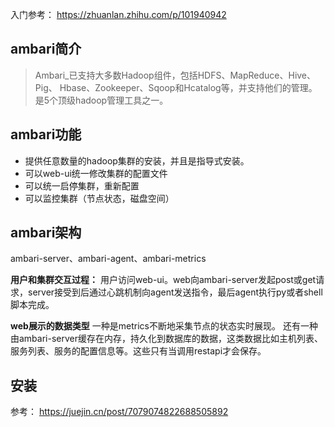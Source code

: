 入门参考： https://zhuanlan.zhihu.com/p/101940942

## ambari简介
>Ambari_已支持大多数Hadoop组件，包括HDFS、MapReduce、Hive、Pig、 Hbase、Zookeeper、Sqoop和Hcatalog等，并支持他们的管理。是5个顶级hadoop管理工具之一。
## ambari功能
- 提供任意数量的hadoop集群的安装，并且是指导式安装。
- 可以web-ui统一修改集群的配置文件
- 可以统一启停集群，重新配置
- 可以监控集群（节点状态，磁盘空间）

## ambari架构

ambari-server、ambari-agent、ambari-metrics

**用户和集群交互过程：**
用户访问web-ui。web向ambari-server发起post或get请求，server接受到后通过心跳机制向agent发送指令，最后agent执行py或者shell脚本完成。

**web展示的数据类型**
一种是metrics不断地采集节点的状态实时展现。
还有一种由ambari-server缓存在内存，持久化到数据库的数据，这类数据比如主机列表、服务列表、服务的配置信息等。这些只有当调用restapi才会保存。

## 安装

参考： https://juejin.cn/post/7079074822688505892

